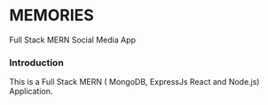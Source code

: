 # MEMORIES
Full Stack MERN Social Media App

### Introduction

This is a Full Stack MERN ( MongoDB, ExpressJs React and Node.js) Application.
